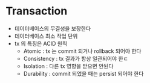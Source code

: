 # Transaction

- 데이터베이스의 무결성을 보장한다
- 데이터베이스 최소 작업 단위
- tx 의 특징은 ACID 원칙
  - Atomic : tx 는 commit 되거나 rollback 되어야 한다
  - Consistency : tx 결과가 항상 일관되어야 한ㄷ
  - Isolation : 다른 tx 영향을 받으면 안된다
  - Durability : commit 되었을 때는 persist 되어야 한다
